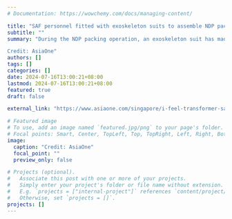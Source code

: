 ```yaml
---
# Documentation: https://wowchemy.com/docs/managing-content/

title: "SAF personnel fitted with exoskeleton suits to assemble NDP packs"
subtitle: ""
summary: "During the NDP packing operation, an exoskeleton suit has made the SAF personnel's job slightly easier by helping to lighten the loads on his back when carrying boxes.

Credit: AsiaOne"
authors: []
tags: []
categories: []
date: 2024-07-16T13:00:21+08:00
lastmod: 2024-07-16T13:00:21+08:00
featured: true
draft: false

external_link: "https://www.asiaone.com/singapore/i-feel-transformer-saf-personnel-fitted-exoskeleton-suits-assemble-ndp-packs"

# Featured image
# To use, add an image named `featured.jpg/png` to your page's folder.
# Focal points: Smart, Center, TopLeft, Top, TopRight, Left, Right, BottomLeft, Bottom, BottomRight.
image:
  caption: "Credit: AsiaOne"
  focal_point: ""
  preview_only: false

# Projects (optional).
#   Associate this post with one or more of your projects.
#   Simply enter your project's folder or file name without extension.
#   E.g. `projects = ["internal-project"]` references `content/project/deep-learning/index.md`.
#   Otherwise, set `projects = []`.
projects: []
---
```

